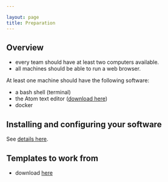 ```yaml
---

layout: page
title: Preparation
---
```



## Overview

- every team should have at least two computers available.
- all machines should be able to run a web browser.

At least one machine should have the following software:

-   a bash shell (terminal)
-   the Atom text editor ([download here](https://atom.io/))
-   docker



## Installing and configuring your software

See [details here](../software).


## Templates to work from

- download [here](https://github.com/HCMID/hackathon2020-template)
